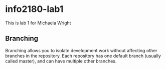 # info2180-lab1

This is lab 1 for Michaela Wright

## Branching

Branching allows you to isolate development work without
affecting other branches in the repository. Each repository
has one default branch (usually called master), and can have
multiple other branches.
